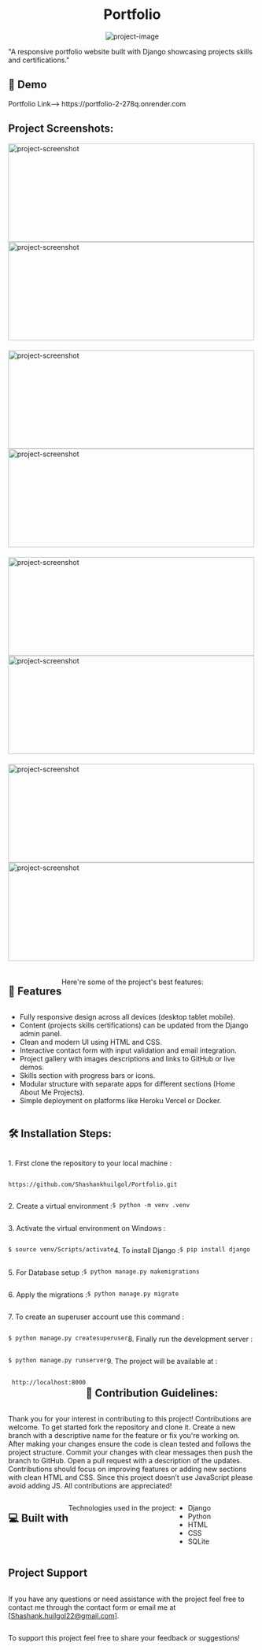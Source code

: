 
<h1 align="center" id="title">Portfolio</h1>

<p align="center"><img src="https://socialify.git.ci/Shashankhuilgol/Portfolio/image?custom_description=%22Portfolio+app+built+with+Django%22&amp;description=1&amp;language=1&amp;name=1&amp;owner=1&amp;pattern=Plus&amp;theme=Dark" alt="project-image"></p>

<p id="description">"A responsive portfolio website built with Django showcasing projects skills and certifications."</p>


<h2>🚀 Demo</h2>


<p>Portfolio Link--> https://portfolio-2-278q.onrender.com </p>





<h2>Project Screenshots:</h2>
<div style="display: flex; flex-wrap: wrap;">

  <div style="display: flex; flex-direction: column; margin-right: 20px; margin-bottom: 20px;">

  <img src="https://media-hosting.imagekit.io//645ab0b54dd44a3c/Screenshot%202024-12-24%20154519.png?Expires=1735209317&amp;Key-Pair-Id=K2ZIVPTIP2VGHC&amp;Signature=pgRFKguSpT6rOf~Vqqw7Q~YyOyfIULc1jHcuJeIhtdXNDgYHuqOTTKbOmQp4EeF81Kh32dnwY1BYJ0eKvIELUcmEsV~ylXJTt2V9YW-JRc42CUVX1nvBdDeaXIRdqKdQjGKtnIgO9TR-yU2BgYk2-9MUDK-vOJUWu~necM6NEkp7xqu2JmC-gjCBxO5alkk2odSe52ya52uuP0f2sFhCH2tbAlY6qD~pGe-8ThX~4z3v~dJEJCsjUh29XdMK2IPn15rxebFdIQaBO9FnToP0qtJg5EBLToOEk4VTcW4zrk5I8PssJ1FNXoMNnM31m16YZY1tk~xFkk2WoddDQzqxvA__" alt="project-screenshot" width="500" height="200/">

  <img src="https://media-hosting.imagekit.io//3246e45e24624b85/Screenshot%202024-12-24%20154934.png?Expires=1735209786&amp;Key-Pair-Id=K2ZIVPTIP2VGHC&amp;Signature=SHZN~4CGc6MrM3hKZkhYDZn7~vT9S~g5dc49vhxJEuzdWYYE2Wcy1zLp6jIcEDWQx5c-HQkFY-zHBeL9tRv-w9XGMrmonaY0OliXiuJ7dLck9GrggAxrSaYID-tEQLRwTcEGtCxnP6-NAN8Yg4cbDf8JOAfaWqyNFo9cv9eKNAikVGr6vZ2kZmU313xGl4Ug8rqWRTYOhjshPZjYzUoaRYI3~E0W9r2WGcokJkJ5HUWNmiNL-5-71zIExXx9OqOqSPW2mwAih8vJhzEvvgWOq-qZAdeFyzOhDx5pte34iBYvlD7C0dc3m4heVYI~CxTj4fPa9Vw8~F4OVgw-EGdYEw__" alt="project-screenshot" width="500" height="200/">
</div>

  <div style="display: flex; flex-direction: column; margin-right: 20px; margin-bottom: 20px;">

  <img src="https://media-hosting.imagekit.io//0488f2d8163442b4/Screenshot%202024-12-24%20155006.png?Expires=1735209997&amp;Key-Pair-Id=K2ZIVPTIP2VGHC&amp;Signature=XD3fw1nuHaIUiOIlbKgxHNCvqhdvtxsOnXYSvOQzXJPmg1xCAfNQ1Y~jTlEza~a~uOC7VB7alkIOk2UoZ2LdCWLyFMswUWmsRmfd1varjRgdiU4r8nlO58FmT-8kiRlqsIyz6~U3NW8z8dw9ZNerEs1T3tl6hgCkH0QU6~vEyu0xCtxTyZuAFABCyj6-~jG5te-2l1l6PyINnFIEhib7BMS5tCKX~qv3rTC7WcOCR5EQAlpg8aRVoL3mH8-YgGTlYEKn2MI2XqOU7cEr58OmMFTnxVADvTJx6tIHBuul7d021jIUFS5pjePhEluSaZP~JTnTKiGNCzaI~3S9WePhJQ__" alt="project-screenshot" width="500" height="200/">

  <img src="https://media-hosting.imagekit.io//817b70b015ef4fd6/Screenshot%202024-12-24%20155058.png?Expires=1735210138&amp;Key-Pair-Id=K2ZIVPTIP2VGHC&amp;Signature=QZ1XNnuZgX4n6N4MVbGEP67Thbvz63R~Dler0qhCVWbyk6d9boby-YIgw0Sb9BjVt3yO1sLecqwHc9kWBvizPb9OOk5qnBjQM94syye2qWUp53zFEnIywSh7~a-3Nw2Zcw9IqtCDNhTKBzhwI72O0zZJ9MZyxfrwZde81mtmOrq~fyr8xPygzpt97IhHrv8JflP0xiISClhw4VIAhKB1u3CEapbk-2YY9834jZDBUcrgyGBJGnDv132dp1CKfj3tgQeNG~H3EiuCdOllubyznj47BTSCb4BtM-NXwpP0OT~YV5pCqCegpa7VWNuhSbLjlIq3Uiyw3IYQnhrrq3csiA__" alt="project-screenshot" width="500" height="200/">
</div>

  <div style="display: flex; flex-direction: column; margin-right: 20px; margin-bottom: 20px;">

  <img src="https://media-hosting.imagekit.io//70d1315c8ca542ae/Screenshot%202024-12-24%20155136.png?Expires=1735210252&amp;Key-Pair-Id=K2ZIVPTIP2VGHC&amp;Signature=NZFx~YGr0qhMHPAtvOFSn9Qw-8Py6uuAf4-92xhyh9HjMPrL0P3fohH0~Orlup7lFR8CnvjaW485RDrir-DJtgeMJpqB8JCPMg50wEcE31zU35v8l4GKAwH8YgkohVLk8TqDty3PlkDXZoBbxp4PGaBQnKSz1Zu7mgvcpzYFQHUR4h5ddZecr7COD6sY6hb7p-RoK2BzNJM9LGh7uKT6Jov98cx~TaqxDwqj4JSfI4uNabAZJWECTxY7OBJ-zuo~RYFvuEnO9q0oFqlyJlF7gsUB9J~O-J5kgFPJgCUL1xrIjhYIqQWk6mWetPnFuDKzqEHb7H-6nzePkISCMJRSjA__" alt="project-screenshot" width="500" height="200/">

  <img src="https://media-hosting.imagekit.io//163b232054694b70/Screenshot%202024-12-24%20155210.png?Expires=1735210316&amp;Key-Pair-Id=K2ZIVPTIP2VGHC&amp;Signature=X3DopaIU3cPGKHm3SZc7CTWLeORFW09CYJMHCP7NSCKwlFSqNsQfIPMUZsP015XBKnzTOTqUXmjBECbPxSBO-aAHZ2u4cilLU7Yyd~hysQ90qUxXWb1QPTekYqdnZ2MJqupGZw8ziGwxFa7TbRrPcEMyq063ZYv8FmMCKHzFn8oj3iX-HcTndyaNf-YPE6-vSn2BXXlB7eCyQsjLM~ELZS-Vd9Mhqnw2eUAzhP729L61gwRme1pOinXcNRLmrES0rN0u1jiatBAvKdA1SKVMuTs9gvo9djswdPDhmZhiS6-8AT0QM9BwTbaurerVYkNcV2BTcgmFBm1HPBiApUhNeA__" alt="project-screenshot" width="500" height="200/">
</div>

  <div style="display: flex; flex-direction: column; margin-right: 20px; margin-bottom: 20px;">

  <img src="https://media-hosting.imagekit.io//d60dcf2fb57e4596/Screenshot%202024-12-24%20162511.png?Expires=1735210651&amp;Key-Pair-Id=K2ZIVPTIP2VGHC&amp;Signature=nZH0AKPGwleV~R9Dw33Z14uMwrgpFzX-EsRCB9fjphcB3~O0Sn7203d98km2l6pqb822vuT8nr3DCDCULE2l55MPV8OZxdFjpngItM9GfSvqh-MwcG7fGAUGpfeajpw94C-Y2abiPKeeu~tzYUTekY4WupjK7we3o1V6VMHKPpQaVtVvZ2oFH6PQtpdoQ8OMqYn3gQGsMg1ti8dnMeDCvbQM9tQoL-Sr8oiipqhgr8slxX1v2emxR78skiXaV6fe8Sba42eAbVkRC8HIkbz3MRhK6esApjJ7YyIUqSUdmlFQe8M5nSaaMLbdVQqOrsv5DWjyyRImrf9IiTvIV0Ey2Q__" alt="project-screenshot" width="500" height="200/">

  <img src="https://media-hosting.imagekit.io//4b0c6d8794ee4f32/Screenshot%202024-12-24%20162659.png?Expires=1735210692&amp;Key-Pair-Id=K2ZIVPTIP2VGHC&amp;Signature=koRcOLIEem0ES-wL907oS1zgVgdX8c9m54F-DEXBL9CH-LfPCcsWoiG0T~DnZFGkhwLoi8XKJvAYSrf8vz1yeRsybl02z5VQ98ZuERb2eG094ARiEE05phafITj7newDO6e87AEhI1W8YsfPi1hhw-Mn-htsa0G1xviSRupFnoPqR9nEdBm0XJCgD4I7-OFwzztUbqvrOUTTPQxCtxsJw2D4sQU1TqtF4892MEOyiST0o86FFAFZpwVb-8lroey4ELaIUIkrVEFgpMaNstbEkHRDS6Cgp52Qw~Fa~7WUOBXi97hh2Kjoh5L-t9Jt40ZSYCgcjQ0P48RJHrB2fo9YkQ__" alt="project-screenshot" width="500" height="200/">
</div>

  
  
<h2>🧐 Features</h2>

Here're some of the project's best features:

*   Fully responsive design across all devices (desktop tablet mobile).
*   Content (projects skills certifications) can be updated from the Django admin panel.
*   Clean and modern UI using HTML and CSS.
*   Interactive contact form with input validation and email integration.
*   Project gallery with images descriptions and links to GitHub or live demos.
*   Skills section with progress bars or icons.
*   Modular structure with separate apps for different sections (Home About Me Projects).
*   Simple deployment on platforms like Heroku Vercel or Docker.

<h2>🛠️ Installation Steps:</h2>

<p>1. First clone the repository to your local machine :</p>

```
https://github.com/Shashankhuilgol/Portfolio.git
```

<p>2. Create a virtual environment :</p>

```
$ python -m venv .venv
```

<p>3. Activate the virtual environment on Windows :</p>

```
$ source venv/Scripts/activate
```

<p>4. To install Django :</p>

```
$ pip install django
```

<p>5. For Database setup :</p>

```
$ python manage.py makemigrations
```

<p>6. Apply the migrations :</p>

```
$ python manage.py migrate
```

<p>7. To create an superuser account use this command :</p>

```
$ python manage.py createsuperuser
```

<p>8. Finally run the development server :</p>

```
$ python manage.py runserver
```

<p>9. The project will be available at :</p>

```
 http://localhost:8000
```

<h2>🍰 Contribution Guidelines:</h2>

Thank you for your interest in contributing to this project! Contributions are welcome. To get started fork the repository and clone it. Create a new branch with a descriptive name for the feature or fix you're working on. After making your changes ensure the code is clean tested and follows the project structure. Commit your changes with clear messages then push the branch to GitHub. Open a pull request with a description of the updates. Contributions should focus on improving features or adding new sections with clean HTML and CSS. Since this project doesn’t use JavaScript please avoid adding JS. All contributions are appreciated!

  
  
<h2>💻 Built with</h2>

Technologies used in the project:

*   Django
*   Python
*   HTML
*   CSS
*   SQLite

<h2>Project Support</h2>

If you have any questions or need assistance with the project feel free to contact me through the contact form or email me at \[Shashank.huilgol22@gmail.com\].<p>To support this project feel free to share your feedback or suggestions!</p>
